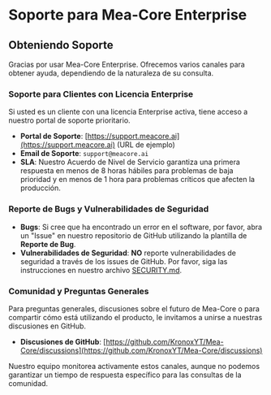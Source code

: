 # Soporte para Mea-Core Enterprise

## Obteniendo Soporte

Gracias por usar Mea-Core Enterprise. Ofrecemos varios canales para obtener ayuda, dependiendo de la naturaleza de su consulta.

### Soporte para Clientes con Licencia Enterprise

Si usted es un cliente con una licencia Enterprise activa, tiene acceso a nuestro portal de soporte prioritario.

- **Portal de Soporte**: [https://support.meacore.ai](https://support.meacore.ai) (URL de ejemplo)
- **Email de Soporte**: `support@meacore.ai`
- **SLA**: Nuestro Acuerdo de Nivel de Servicio garantiza una primera respuesta en menos de 8 horas hábiles para problemas de baja prioridad y en menos de 1 hora para problemas críticos que afecten la producción.

### Reporte de Bugs y Vulnerabilidades de Seguridad

- **Bugs**: Si cree que ha encontrado un error en el software, por favor, abra un "Issue" en nuestro repositorio de GitHub utilizando la plantilla de **Reporte de Bug**.
- **Vulnerabilidades de Seguridad**: **NO** reporte vulnerabilidades de seguridad a través de los issues de GitHub. Por favor, siga las instrucciones en nuestro archivo [SECURITY.md](SECURITY.md).

### Comunidad y Preguntas Generales

Para preguntas generales, discusiones sobre el futuro de Mea-Core o para compartir cómo está utilizando el producto, le invitamos a unirse a nuestras discusiones en GitHub.

- **Discusiones de GitHub**: [https://github.com/KronoxYT/Mea-Core/discussions](https://github.com/KronoxYT/Mea-Core/discussions)

Nuestro equipo monitorea activamente estos canales, aunque no podemos garantizar un tiempo de respuesta específico para las consultas de la comunidad.
